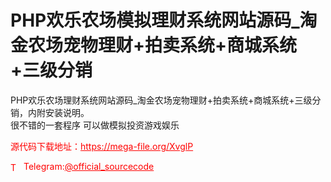 # PHP欢乐农场模拟理财系统网站源码_淘金农场宠物理财+拍卖系统+商城系统+三级分销

PHP欢乐农场理财系统网站源码_淘金农场宠物理财+拍卖系统+商城系统+三级分销，内附安装说明。<br>很不错的一套程序 可以做模拟投资游戏娱乐<br>


<p style="color: red;">源代码下载地址：<a href="https://mega-file.org/XvglP" style="color: red;">https://mega-file.org/XvglP</a></p><p style="color: red;"><img src="https://cdn-icons-png.flaticon.com/512/2111/2111646.png" alt="Telegram Icon" style="width: 16px; vertical-align: middle; margin-right: 5px;">Telegram:<a href="https://t.me/official_sourcecode" style="color: red;">@official_sourcecode</a></p>